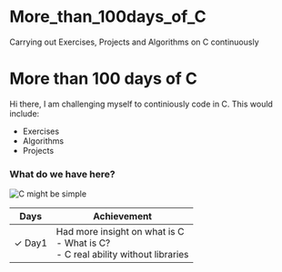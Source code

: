 # More_than_100days_of_C
Carrying out Exercises, Projects and Algorithms on C continuously
# More than 100 days of C

Hi there, I am challenging myself to continiously code in C. This would  include:
- Exercises
- Algorithms
- Projects

### What do we have here?
![C might be simple](https://i.ibb.co/DfVQNLw/c-man.jpg)

| Days | Achievement |
|--|--|
|&check; Day1| Had more insight on what is C <br /> - What is C? <br />- C real ability without libraries|

<!--![C might be simple](https://i.ibb.co/pZ8gVBJ/learn-c.jpg)-->


